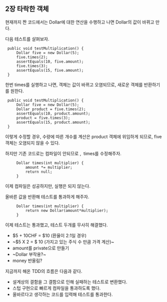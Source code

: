 ## 2장 타락한 객체

현재까지 짠 코드에서는 Dollar에 대한 연산을 수행하고 나면 Dollar의 값이 바뀌고 만다.

다음 테스트를 살펴보자.

```
 public void testMultiplication() {
     Dollar five = new Dollar(5);
     five.times(2);
     assertEquals(10, five.amount);
     five.times(3);
     assertEquals(15, five.amount);
 }
```

한번 times를 실행하고 나면, 객체는 값이 바뀌고 오염되므로, 새로운 객체를 반환하기를 원한다.

```
 public void testMultiplication() {
     Dollar five = new Dollar(5);
     Dollar product = five.times(2);
     assertEquals(10, product.amount);
     product = five.times(3);
     assertEquals(15, product.amount);
 }
```

이렇게 수정할 경우, 수량에 따른 개수를 계산은 product 객체에 위임하게 되므로, five 객체는 오염되지 않을 수 있다.

하지만 기존 코드로는 컴파일이 안되므로 ,  times를 수정해주자.

```
     Dollar times(int multiplier) {
         amount *= multiplier;
         return null;
     }
```

이제 컴파일은 성공하지만, 실행은 되지 않는다.

올바른 값을 반환해 테스트를 통과하게 해주자.

```
     Dollar times(int multiplier) {
         return new Dollar(amount*multiplier);
     }
```

이제 테스트는 통과했고, 테스트 두개를 무사히 해결했다.

- $5 + 10CHF = $10 (환율이 2:1일 경우)
- ~$5 X 2 = $ 10 (가지고 있는 주식 수 만큼 가격 계산)~
- amount를 private으로 만들기
- ~Dollar 부작용?~
- money 반올림?

지금까지 해온 TDD의 흐름은 다음과 같다.

- 설계상의 결함을 그 결함으로 인해 실패하는 테스트로 변환했다.
- 스텁 구현으로 빠르게 컴파일을 통과하도록 했다.
- 올바르다고 생각하는 코드를 입력해 테스트를 통과한다.
